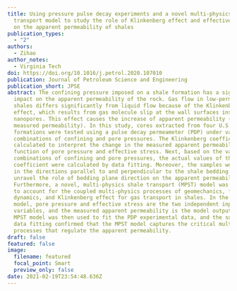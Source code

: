 ```yaml
---
title: Using pressure pulse decay experiments and a novel multi-physics shale
  transport model to study the role of Klinkenberg effect and effective stress
  on the apparent permeability of shales
publication_types:
  - "2"
authors:
  - Zihao
author_notes:
  - Virginia Tech
doi: https://doi.org/10.1016/j.petrol.2020.107010
publication: Journal of Petroleum Science and Engineering
publication_short: JPSE
abstract: The confining pressure imposed on a shale formation has a significant
  impact on the apparent permeability of the rock. Gas flow in low-permeability
  shales differs significantly from liquid flow because of the Klinkenberg
  effect, which results from gas molecule slip at the wall surfaces inside the
  nanopores. This effect causes the increase of apparent permeability (i.e., the
  measured permeability). In this study, cores extracted from four U.S. shale
  formations were tested using a pulse decay permeameter (PDP) under varying
  combinations of confining and pore pressures. The Klinkenberg coefficient was
  calculated to interpret the change in the measured apparent permeability as a
  function of pore pressure and effective stress. Next, based on the various
  combinations of confining and pore pressures, the actual values of the Biot
  coefficient were calculated by data fitting. Moreover, the samples were cored
  in the directions parallel to and perpendicular to the shale bedding planes to
  unravel the role of bedding plane direction on the apparent permeability.
  Furthermore, a novel, multi-physics shale transport (MPST) model was developed
  to account for the coupled multi-physics processes of geomechanics, fluid
  dynamics, and Klinkenberg effect for gas transport in shales. In the MPST
  model, pore pressure and effective stress are the two independent input
  variables, and the measured apparent permeability is the model output. The
  MPST model was then used to fit the PDP experimental data, and the successful
  data fitting confirmed that the MPST model captures the critical multi-physics
  processes that regulate the apparent permeability.
draft: false
featured: false
image:
  filename: featured
  focal_point: Smart
  preview_only: false
date: 2021-02-19T23:54:48.636Z
---
```

